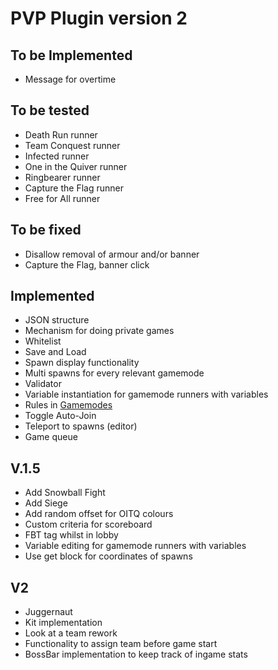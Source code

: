 PVP Plugin version 2
===========
## To be Implemented
* Message for overtime

## To be tested
* Death Run runner
* Team Conquest runner
* Infected runner
* One in the Quiver runner
* Ringbearer runner
* Capture the Flag runner
* Free for All runner

## To be fixed
* Disallow removal of armour and/or banner
* Capture the Flag, banner click

## Implemented
* JSON structure
* Mechanism for doing private games
* Whitelist
* Save and Load
* Spawn display functionality
* Multi spawns for every relevant gamemode
* Validator
* Variable instantiation for gamemode runners with variables
* Rules in [Gamemodes](src/main/java/com/mcmiddleearth/pvpplugin/statics/Gamemodes.java)
* Toggle Auto-Join
* Teleport to spawns (editor)
* Game queue

## V.1.5
* Add Snowball Fight
* Add Siege
* Add random offset for OITQ colours
* Custom criteria for scoreboard
* FBT tag whilst in lobby
* Variable editing for gamemode runners with variables
* Use get block for coordinates of spawns

## V2
* Juggernaut
* Kit implementation
* Look at a team rework
* Functionality to assign team before game start
* BossBar implementation to keep track of ingame stats
